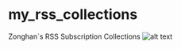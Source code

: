 # my_rss_collections
Zonghan`s RSS Subscription Collections
![alt text](https://trello-attachments.s3.amazonaws.com/5d9ab9bca958b31ada1d1d99/5efc01ad4fff23535aad885d/1acd795aa1be2bc782cb9d17b4e4cca6/iShot2020-07-17%E4%B8%8A%E5%8D%8809.47.59.png)
